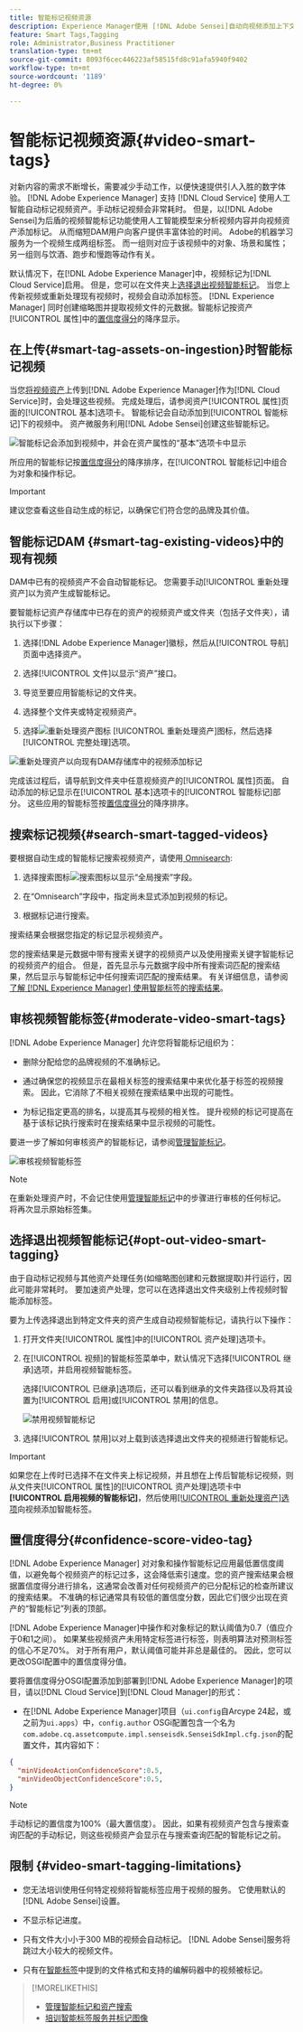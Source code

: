 ```yaml
---
title: 智能标记视频资源
description: Experience Manager使用 [!DNL Adobe Sensei]自动向视频添加上下文和描述性智能标签。
feature: Smart Tags,Tagging
role: Administrator,Business Practitioner
translation-type: tm+mt
source-git-commit: 8093f6cec446223af58515fd8c91afa5940f9402
workflow-type: tm+mt
source-wordcount: '1189'
ht-degree: 0%

---
```



# 智能标记视频资源{#video-smart-tags}

对新内容的需求不断增长，需要减少手动工作，以便快速提供引人入胜的数字体验。 [!DNL Adobe Experience Manager] 支持 [!DNL Cloud Service] 使用人工智能自动标记视频资产。手动标记视频会非常耗时。 但是，以[!DNL Adobe Sensei]为后盾的视频智能标记功能使用人工智能模型来分析视频内容并向视频资产添加标记。 从而缩短DAM用户向客户提供丰富体验的时间。 Adobe的机器学习服务为一个视频生成两组标签。 而一组则对应于该视频中的对象、场景和属性；另一组则与饮酒、跑步和慢跑等动作有关。

默认情况下，在[!DNL Adobe Experience Manager]中，视频标记为[!DNL Cloud Service]启用。 但是，您可以在文件夹上[选择退出视频智能标记](#opt-out-video-smart-tagging)。 当您上传新视频或重新处理现有视频时，视频会自动添加标签。 [!DNL Experience Manager] 同时创建缩略图并提取视频文件的元数据。智能标记按资产[!UICONTROL 属性]中的[置信度得分](#confidence-score-video-tag)的降序显示。

## 在上传{#smart-tag-assets-on-ingestion}时智能标记视频

当您[将视频资产](add-assets.md#upload-assets)上传到[!DNL Adobe Experience Manager]作为[!DNL Cloud Service]时，会处理这些视频。 完成处理后，请参阅资产[!UICONTROL 属性]页面的[!UICONTROL 基本]选项卡。 智能标记会自动添加到[!UICONTROL 智能标记]下的视频中。 资产微服务利用[!DNL Adobe Sensei]创建这些智能标记。

![智能标记会添加到视频中，并会在资产属性的“基本”选项卡中显示](assets/smart-tags-added-to-videos.png)

所应用的智能标记按[置信度得分](#confidence-score-video-tag)的降序排序，在[!UICONTROL 智能标记]中组合为对象和操作标记。

>[!IMPORTANT]
>
>建议您查看这些自动生成的标记，以确保它们符合您的品牌及其价值。

## 智能标记DAM {#smart-tag-existing-videos}中的现有视频

DAM中已有的视频资产不会自动智能标记。 您需要手动[!UICONTROL 重新处理资产]以为资产生成智能标记。

要智能标记资产存储库中已存在的资产的视频资产或文件夹（包括子文件夹），请执行以下步骤：

1. 选择[!DNL Adobe Experience Manager]徽标，然后从[!UICONTROL 导航]页面中选择资产。

1. 选择[!UICONTROL 文件]以显示“资产”接口。

1. 导览至要应用智能标记的文件夹。

1. 选择整个文件夹或特定视频资产。

1. 选择![重新处理资产图标](assets/do-not-localize/reprocess-assets-icon.png) [!UICONTROL 重新处理资产]图标，然后选择[!UICONTROL 完整处理]选项。

<!-- TBD: Limit size -->

![重新处理资产以向现有DAM存储库中的视频添加标记](assets/reprocess.gif)

完成该过程后，请导航到文件夹中任意视频资产的[!UICONTROL 属性]页面。 自动添加的标记显示在[!UICONTROL 基本]选项卡的[!UICONTROL 智能标记]部分。 这些应用的智能标签按[置信度得分](#confidence-score-video-tag)的降序排序。

## 搜索标记视频{#search-smart-tagged-videos}

要根据自动生成的智能标记搜索视频资产，请使用[ Omnisearch](search-assets.md#search-assets-in-aem):

1. 选择搜索图标![搜索图标](assets/do-not-localize/search_icon.png)以显示“全局搜索”字段。

1. 在“Omnisearch”字段中，指定尚未显式添加到视频的标记。

1. 根据标记进行搜索。

搜索结果会根据您指定的标记显示视频资产。

您的搜索结果是元数据中带有搜索关键字的视频资产以及使用搜索关键字智能标记的视频资产的组合。 但是，首先显示与元数据字段中所有搜索词匹配的搜索结果，然后显示与智能标记中任何搜索词匹配的搜索结果。 有关详细信息，请参阅[了解 [!DNL Experience Manager] 使用智能标签的搜索结果](smart-tags.md#understandsearch)。

## 审核视频智能标签{#moderate-video-smart-tags}

[!DNL Adobe Experience Manager] 允许您将智能标记组织为：

* 删除分配给您的品牌视频的不准确标记。

* 通过确保您的视频显示在最相关标签的搜索结果中来优化基于标签的视频搜索。 因此，它消除了不相关视频在搜索结果中出现的可能性。

* 为标记指定更高的排名，以提高其与视频的相关性。 提升视频的标记可提高在基于该标记执行搜索时在搜索结果中显示视频的可能性。

要进一步了解如何审核资产的智能标记，请参阅[管理智能标记](smart-tags.md#manage-smart-tags-and-searches)。

![审核视频智能标签](assets/manage-video-smart-tags.png)

>[!NOTE]
>
>在重新处理资产时，不会记住使用[管理智能标记](smart-tags.md#manage-smart-tags-and-searches)中的步骤进行审核的任何标记。 将再次显示原始标签集。

## 选择退出视频智能标记{#opt-out-video-smart-tagging}

由于自动标记视频与其他资产处理任务(如缩略图创建和元数据提取)并行运行，因此可能非常耗时。 要加速资产处理，您可以在选择退出文件夹级别上传视频时智能添加标签。

要为上传选择退出到特定文件夹的资产生成自动视频智能标记，请执行以下操作：

1. 打开文件夹[!UICONTROL 属性]中的[!UICONTROL 资产处理]选项卡。

1. 在[!UICONTROL 视频]的智能标签菜单中，默认情况下选择[!UICONTROL 继承]选项，并启用视频智能标签。

   选择[!UICONTROL 已继承]选项后，还可以看到继承的文件夹路径以及将其设置为[!UICONTROL 启用]或[!UICONTROL 禁用]的信息。

   ![禁用视频智能标记](assets/disable-video-tagging.png)

1. 选择[!UICONTROL 禁用]以对上载到该选择退出文件夹的视频进行智能标记。

>[!IMPORTANT]
>
>如果您在上传时已选择不在文件夹上标记视频，并且想在上传后智能标记视频，则从文件夹[!UICONTROL 属性]的[!UICONTROL 资产处理]选项卡中&#x200B;**[!UICONTROL 启用视频的智能标记]**，然后使用[[!UICONTROL 重新处理资产]选项](#smart-tag-existing-videos)向视频添加智能标签。

## 置信度得分{#confidence-score-video-tag}

[!DNL Adobe Experience Manager] 对对象和操作智能标记应用最低置信度阈值，以避免每个视频资产的标记过多，这会降低索引速度。您的资产搜索结果会根据置信度得分进行排名，这通常会改善对任何视频资产的已分配标记的检查所建议的搜索结果。 不准确的标记通常具有较低的置信度分数，因此它们很少出现在资产的“智能标记”列表的顶部。

[!DNL Adobe Experience Manager]中操作和对象标记的默认阈值为0.7（值应介于0和1之间）。 如果某些视频资产未用特定标签进行标签，则表明算法对预测标签的信心不足70%。 对于所有用户，默认阈值可能并非总是最佳的。 因此，您可以更改OSGI配置中的置信度得分值。

要将置信度得分OSGI配置添加到部署到[!DNL Adobe Experience Manager]的项目，请以[!DNL Cloud Service]到[!DNL Cloud Manager]的形式：

* 在[!DNL Adobe Experience Manager]项目（`ui.config`自Arcype 24起，或之前为`ui.apps`）中，`config.author` OSGi配置包含一个名为`com.adobe.cq.assetcompute.impl.senseisdk.SenseiSdkImpl.cfg.json`的配置文件，其内容如下：

```json
{
  "minVideoActionConfidenceScore":0.5,
  "minVideoObjectConfidenceScore":0.5,
}
```

>[!NOTE]
>
>手动标记的置信度为100%（最大置信度）。 因此，如果有视频资产包含与搜索查询匹配的手动标记，则这些视频资产会显示在与搜索查询匹配的智能标记之前。

## 限制 {#video-smart-tagging-limitations}

* 您无法培训使用任何特定视频将智能标签应用于视频的服务。 它使用默认的[!DNL Adobe Sensei]设置。

* 不显示标记进度。

* 只有文件大小小于300 MB的视频会自动标记。 [!DNL Adobe Sensei]服务将跳过大小较大的视频文件。

* 只有在[智能标签](/help/assets/smart-tags.md#smart-tags-supported-file-formats)中提到的文件格式和支持的编解码器中的视频被标记。

>[!MORELIKETHIS]
>
>* [管理智能标记和资产搜索](smart-tags.md#manage-smart-tags-and-searches)
>* [培训智能标签服务并标记图像](smart-tags.md)

